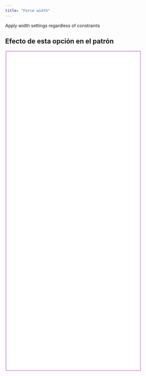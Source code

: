 ```yaml
---
title: "Force width"
---
```


Apply width settings regardless of constraints

## Efecto de esta opción en el patrón

![Esta imagen muestra el efecto de esta opción superponiendo varias variantes que tienen un valor diferente para esta opción](tiberius_forcewidth_sample.svg "Effect of this option on the pattern")
